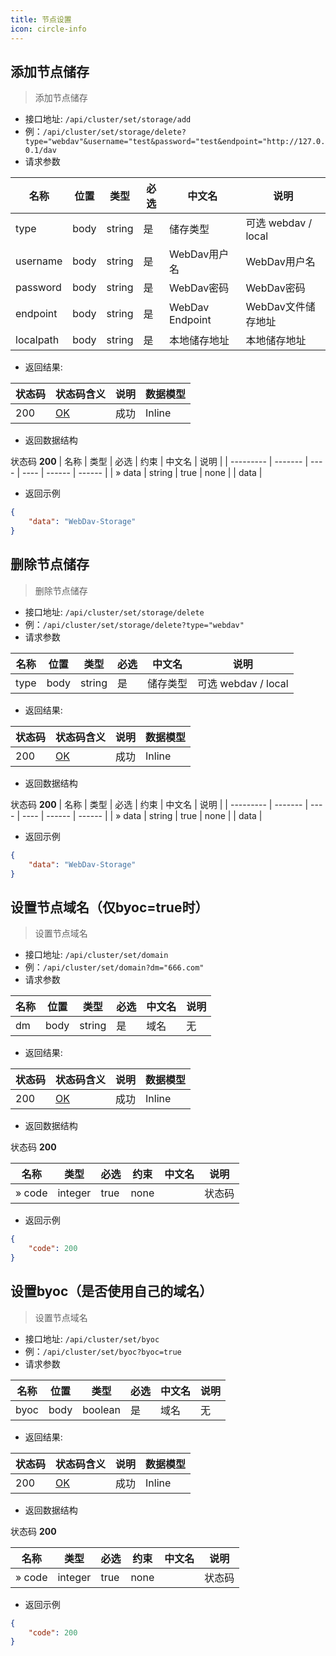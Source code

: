 ```yaml
---
title: 节点设置
icon: circle-info
---
```


## 添加节点储存<Badge text="GET" type="info" vertical="top" />
> 添加节点储存
- 接口地址: `/api/cluster/set/storage/add`
- 例：`/api/cluster/set/storage/delete?type="webdav"&username="test&password="test&endpoint="http://127.0.0.1/dav`
- 请求参数

| 名称       | 位置  | 类型   | 必选 | 中文名           | 说明                |
| ---------- | ---- | ------ | ---- | --------------- | ------------------- |
| type       | body | string | 是   | 储存类型         | 可选 webdav / local |
| username   | body | string | 是   | WebDav用户名     | WebDav用户名        |
| password   | body | string | 是   | WebDav密码       | WebDav密码          |
| endpoint   | body | string | 是   | WebDav Endpoint | WebDav文件储存地址   |
| localpath  | body | string | 是   | 本地储存地址     | 本地储存地址         |

- 返回结果: 

| 状态码 | 状态码含义                                               | 说明 | 数据模型  |
| ------ | ------------------------------------------------------- | ---- | -------- |
| 200    | [OK](https://tools.ietf.org/html/rfc7231#section-6.3.1) | 成功 | Inline   |

- 返回数据结构

状态码 **200**
| 名称      | 类型     | 必选 | 约束 | 中文名 | 说明   |
| --------- | ------- | ---- | ---- | ------ | ------ |
| » data    | string  | true | none |        | data   |

- 返回示例
```json
{
    "data": "WebDav-Storage" 
}
```

## 删除节点储存<Badge text="GET" type="info" vertical="top" />
> 删除节点储存
- 接口地址: `/api/cluster/set/storage/delete`
- 例：`/api/cluster/set/storage/delete?type="webdav"`
- 请求参数

| 名称       | 位置  | 类型   | 必选 | 中文名      | 说明                |
| ---------- | ---- | ------ | ---- | ---------- | ------------------- |
| type       | body | string | 是   | 储存类型    | 可选 webdav / local |

- 返回结果: 

| 状态码 | 状态码含义                                               | 说明 | 数据模型  |
| ------ | ------------------------------------------------------- | ---- | -------- |
| 200    | [OK](https://tools.ietf.org/html/rfc7231#section-6.3.1) | 成功 | Inline   |

- 返回数据结构

状态码 **200**
| 名称      | 类型     | 必选 | 约束 | 中文名 | 说明   |
| --------- | ------- | ---- | ---- | ------ | ------ |
| » data    | string  | true | none |        | data   |

- 返回示例
```json
{
    "data": "WebDav-Storage" 
}
```

## 设置节点域名（仅byoc=true时）<Badge text="GET" type="info" vertical="top" />
> 设置节点域名
- 接口地址: `/api/cluster/set/domain`
- 例：`/api/cluster/set/domain?dm="666.com"`
- 请求参数

| 名称       | 位置 | 类型    | 必选 | 中文名     | 说明        |
| ---------- | ---- | ------ | ---- | ---------- | ---------- |
| dm         | body | string | 是   | 域名       | 无          |
- 返回结果: 

| 状态码 | 状态码含义                                               | 说明 | 数据模型  |
| ------ | ------------------------------------------------------- | ---- | -------- |
| 200    | [OK](https://tools.ietf.org/html/rfc7231#section-6.3.1) | 成功 | Inline   |

- 返回数据结构

状态码 **200**

| 名称      | 类型    | 必选  | 约束 | 中文名 | 说明   |
| --------- | ------- | ---- | ---- | ------ | ------ |
| » code    | integer | true | none |        | 状态码 |

- 返回示例
```json
{
    "code": 200
}
```

## 设置byoc（是否使用自己的域名）<Badge text="GET" type="info" vertical="top" />
> 设置节点域名
- 接口地址: `/api/cluster/set/byoc`
- 例：`/api/cluster/set/byoc?byoc=true`
- 请求参数

| 名称       | 位置 | 类型     | 必选 | 中文名     | 说明       |
| ---------- | ---- | ------- | ---- | ---------- | ---------- |
| byoc       | body | boolean | 是   | 域名       | 无         |
- 返回结果: 

| 状态码 | 状态码含义                                               | 说明 | 数据模型  |
| ------ | ------------------------------------------------------- | ---- | -------- |
| 200    | [OK](https://tools.ietf.org/html/rfc7231#section-6.3.1) | 成功 | Inline   |

- 返回数据结构

状态码 **200**

| 名称      | 类型     | 必选 | 约束 | 中文名 | 说明   |
| --------- | ------- | ---- | ---- | ------ | ------ |
| » code    | integer | true | none |        | 状态码 |

- 返回示例
```json
{
    "code": 200
}
```